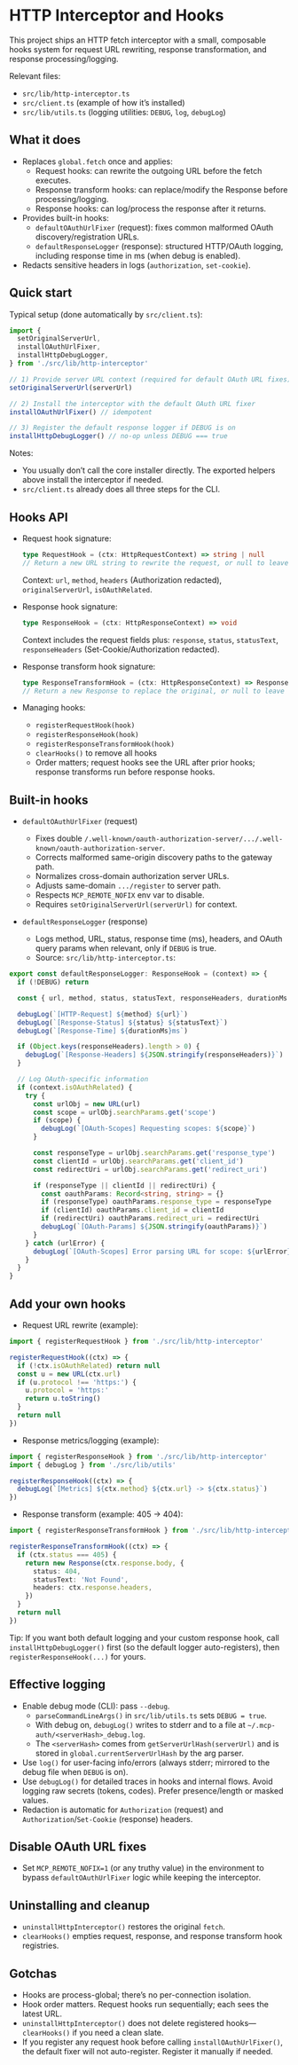 # HTTP Interceptor and Hooks

This project ships an HTTP fetch interceptor with a small, composable hooks system for request URL rewriting, response transformation, and response processing/logging.

Relevant files:

- `src/lib/http-interceptor.ts`
- `src/client.ts` (example of how it’s installed)
- `src/lib/utils.ts` (logging utilities: `DEBUG`, `log`, `debugLog`)

## What it does

- Replaces `global.fetch` once and applies:
  - Request hooks: can rewrite the outgoing URL before the fetch executes.
  - Response transform hooks: can replace/modify the Response before processing/logging.
  - Response hooks: can log/process the response after it returns.
- Provides built-in hooks:
  - `defaultOAuthUrlFixer` (request): fixes common malformed OAuth discovery/registration URLs.
  - `defaultResponseLogger` (response): structured HTTP/OAuth logging, including response time in ms (when debug is enabled).
- Redacts sensitive headers in logs (`authorization`, `set-cookie`).

## Quick start

Typical setup (done automatically by `src/client.ts`):

```ts
import {
  setOriginalServerUrl,
  installOAuthUrlFixer,
  installHttpDebugLogger,
} from './src/lib/http-interceptor'

// 1) Provide server URL context (required for default OAuth URL fixes)
setOriginalServerUrl(serverUrl)

// 2) Install the interceptor with the default OAuth URL fixer
installOAuthUrlFixer() // idempotent

// 3) Register the default response logger if DEBUG is on
installHttpDebugLogger() // no-op unless DEBUG === true
```

Notes:
- You usually don’t call the core installer directly. The exported helpers above install the interceptor if needed.
- `src/client.ts` already does all three steps for the CLI.

## Hooks API

- Request hook signature:

  ```ts
  type RequestHook = (ctx: HttpRequestContext) => string | null
  // Return a new URL string to rewrite the request, or null to leave unchanged.
  ```
  Context: `url`, `method`, `headers` (Authorization redacted), `originalServerUrl`, `isOAuthRelated`.

- Response hook signature:

  ```ts
  type ResponseHook = (ctx: HttpResponseContext) => void
  ```
  Context includes the request fields plus: `response`, `status`, `statusText`, `responseHeaders` (Set-Cookie/Authorization redacted).

- Response transform hook signature:

  ```ts
  type ResponseTransformHook = (ctx: HttpResponseContext) => Response | null
  // Return a new Response to replace the original, or null to leave unchanged.
  ```

- Managing hooks:
  - `registerRequestHook(hook)`
  - `registerResponseHook(hook)`
  - `registerResponseTransformHook(hook)`
  - `clearHooks()` to remove all hooks
  - Order matters; request hooks see the URL after prior hooks; response transforms run before response hooks.

## Built-in hooks

- `defaultOAuthUrlFixer` (request)
  - Fixes double `/.well-known/oauth-authorization-server/.../.well-known/oauth-authorization-server`.
  - Corrects malformed same-origin discovery paths to the gateway path.
  - Normalizes cross-domain authorization server URLs.
  - Adjusts same-domain `.../register` to server path.
  - Respects `MCP_REMOTE_NOFIX` env var to disable.
  - Requires `setOriginalServerUrl(serverUrl)` for context.

- `defaultResponseLogger` (response)
  - Logs method, URL, status, response time (ms), headers, and OAuth query params when relevant, only if `DEBUG` is true.
  - Source: `src/lib/http-interceptor.ts`:

```ts
export const defaultResponseLogger: ResponseHook = (context) => {
  if (!DEBUG) return

  const { url, method, status, statusText, responseHeaders, durationMs } = context

  debugLog(`[HTTP-Request] ${method} ${url}`)
  debugLog(`[Response-Status] ${status} ${statusText}`)
  debugLog(`[Response-Time] ${durationMs}ms`)

  if (Object.keys(responseHeaders).length > 0) {
    debugLog(`[Response-Headers] ${JSON.stringify(responseHeaders)}`)
  }

  // Log OAuth-specific information
  if (context.isOAuthRelated) {
    try {
      const urlObj = new URL(url)
      const scope = urlObj.searchParams.get('scope')
      if (scope) {
        debugLog(`[OAuth-Scopes] Requesting scopes: ${scope}`)
      }

      const responseType = urlObj.searchParams.get('response_type')
      const clientId = urlObj.searchParams.get('client_id')
      const redirectUri = urlObj.searchParams.get('redirect_uri')

      if (responseType || clientId || redirectUri) {
        const oauthParams: Record<string, string> = {}
        if (responseType) oauthParams.response_type = responseType
        if (clientId) oauthParams.client_id = clientId
        if (redirectUri) oauthParams.redirect_uri = redirectUri
        debugLog(`[OAuth-Params] ${JSON.stringify(oauthParams)}`)
      }
    } catch (urlError) {
      debugLog(`[OAuth-Scopes] Error parsing URL for scope: ${urlError}`)
    }
  }
}
```

## Add your own hooks

- Request URL rewrite (example):

```ts
import { registerRequestHook } from './src/lib/http-interceptor'

registerRequestHook((ctx) => {
  if (!ctx.isOAuthRelated) return null
  const u = new URL(ctx.url)
  if (u.protocol !== 'https:') {
    u.protocol = 'https:'
    return u.toString()
  }
  return null
})
```

- Response metrics/logging (example):

```ts
import { registerResponseHook } from './src/lib/http-interceptor'
import { debugLog } from './src/lib/utils'

registerResponseHook((ctx) => {
  debugLog(`[Metrics] ${ctx.method} ${ctx.url} -> ${ctx.status}`)
})
```

- Response transform (example: 405 → 404):

```ts
import { registerResponseTransformHook } from './src/lib/http-interceptor'

registerResponseTransformHook((ctx) => {
  if (ctx.status === 405) {
    return new Response(ctx.response.body, {
      status: 404,
      statusText: 'Not Found',
      headers: ctx.response.headers,
    })
  }
  return null
})
```

Tip: If you want both default logging and your custom response hook, call `installHttpDebugLogger()` first (so the default logger auto-registers), then `registerResponseHook(...)` for yours.

## Effective logging

- Enable debug mode (CLI): pass `--debug`.
  - `parseCommandLineArgs()` in `src/lib/utils.ts` sets `DEBUG = true`.
  - With debug on, `debugLog()` writes to stderr and to a file at `~/.mcp-auth/<serverHash>_debug.log`.
  - The `<serverHash>` comes from `getServerUrlHash(serverUrl)` and is stored in `global.currentServerUrlHash` by the arg parser.
- Use `log()` for user-facing info/errors (always stderr; mirrored to the debug file when `DEBUG` is on).
- Use `debugLog()` for detailed traces in hooks and internal flows. Avoid logging raw secrets (tokens, codes). Prefer presence/length or masked values.
- Redaction is automatic for `Authorization` (request) and `Authorization`/`Set-Cookie` (response) headers.

## Disable OAuth URL fixes

- Set `MCP_REMOTE_NOFIX=1` (or any truthy value) in the environment to bypass `defaultOAuthUrlFixer` logic while keeping the interceptor.

## Uninstalling and cleanup

- `uninstallHttpInterceptor()` restores the original `fetch`.
- `clearHooks()` empties request, response, and response transform hook registries.

## Gotchas

- Hooks are process-global; there’s no per-connection isolation.
- Hook order matters. Request hooks run sequentially; each sees the latest URL.
- `uninstallHttpInterceptor()` does not delete registered hooks—`clearHooks()` if you need a clean slate.
- If you register any request hook before calling `installOAuthUrlFixer()`, the default fixer will not auto-register. Register it manually if needed.
